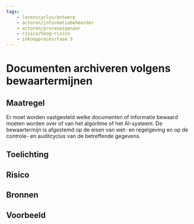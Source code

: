 ```yaml
---
tags:
    - levenscyclus/ontwerp
    - actoren/informatiebeheerder
    - actoren/proceseigenaar
    - risico/hoog-risico
    - inkoopproces/fase 3
---
```


# Documenten archiveren volgens bewaartermijnen

## Maatregel
Er moet worden vastgesteld welke documenten of informatie bewaard moeten worden over of van het algoritme of het AI-systeem. De bewaartermijn is afgestemd op de eisen van wet- en regelgeving en op de controle- en auditcyclus van de betreffende gegevens. 

## Toelichting

## Risico

## Bronnen

## Voorbeeld

